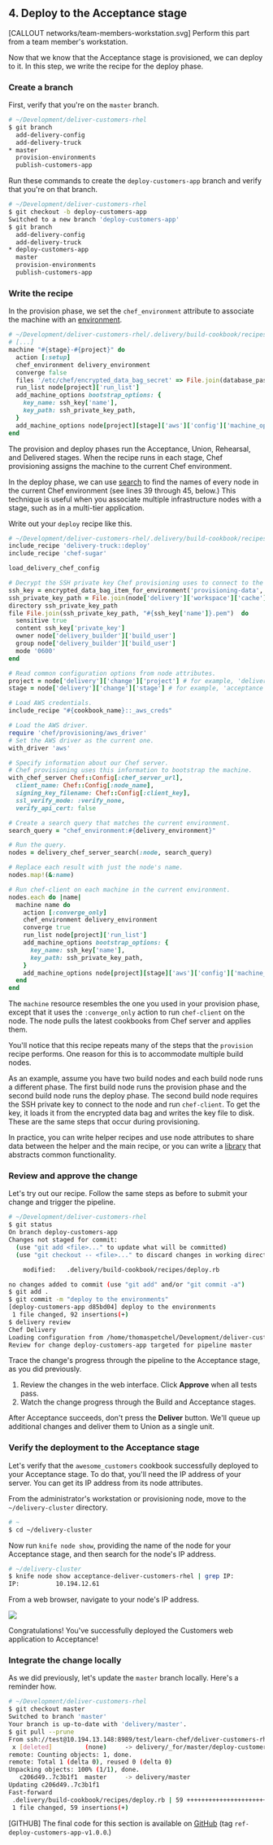 ## 4. Deploy to the Acceptance stage

[CALLOUT networks/team-members-workstation.svg] Perform this part from a team member's workstation.

Now that we know that the Acceptance stage is provisioned, we can deploy to it. In this step, we write the recipe for the deploy phase.

### Create a branch

First, verify that you're on the `master` branch.

```bash
# ~/Development/deliver-customers-rhel
$ git branch
  add-delivery-config
  add-delivery-truck
* master
  provision-environments
  publish-customers-app
```

Run these commands to create the `deploy-customers-app` branch and verify that you're on that branch.

```bash
# ~/Development/deliver-customers-rhel
$ git checkout -b deploy-customers-app
Switched to a new branch 'deploy-customers-app'
$ git branch
  add-delivery-config
  add-delivery-truck
* deploy-customers-app
  master
  provision-environments
  publish-customers-app
```

### Write the recipe

In the provision phase, we set the `chef_environment` attribute to associate the machine with an [environment](https://docs.chef.io/environments.html).

```ruby
# ~/Development/deliver-customers-rhel/.delivery/build-cookbook/recipes/provision.rb
# [...]
machine "#{stage}-#{project}" do
  action [:setup]
  chef_environment delivery_environment
  converge false
  files '/etc/chef/encrypted_data_bag_secret' => File.join(database_passwords_key_path, 'database_passwords_key')
  run_list node[project]['run_list']
  add_machine_options bootstrap_options: {
    key_name: ssh_key['name'],
    key_path: ssh_private_key_path,
  }
  add_machine_options node[project][stage]['aws']['config']['machine_options']
end
```

The provision and deploy phases run the Acceptance, Union, Rehearsal, and Delivered stages. When the recipe runs in each stage, Chef provisioning assigns the machine to the current Chef environment.

In the deploy phase, we can use [search](https://docs.chef.io/chef_search.html) to find the names of every node in the current Chef environment (see lines 39 through 45, below.) This technique is useful when you associate multiple infrastructure nodes with a stage, such as in a multi-tier application.

Write out your `deploy` recipe like this.

```ruby
# ~/Development/deliver-customers-rhel/.delivery/build-cookbook/recipes/deploy.rb
include_recipe 'delivery-truck::deploy'
include_recipe 'chef-sugar'

load_delivery_chef_config

# Decrypt the SSH private key Chef provisioning uses to connect to the machine and save the key to disk.
ssh_key = encrypted_data_bag_item_for_environment('provisioning-data', 'ssh_key')
ssh_private_key_path = File.join(node['delivery']['workspace']['cache'], '.ssh')
directory ssh_private_key_path
file File.join(ssh_private_key_path, "#{ssh_key['name']}.pem")  do
  sensitive true
  content ssh_key['private_key']
  owner node['delivery_builder']['build_user']
  group node['delivery_builder']['build_user']
  mode '0600'
end

# Read common configuration options from node attributes.
project = node['delivery']['change']['project'] # for example, 'deliver-customers-rhel'
stage = node['delivery']['change']['stage'] # for example, 'acceptance' or 'union'

# Load AWS credentials.
include_recipe "#{cookbook_name}::_aws_creds"

# Load the AWS driver.
require 'chef/provisioning/aws_driver'
# Set the AWS driver as the current one.
with_driver 'aws'

# Specify information about our Chef server.
# Chef provisioning uses this information to bootstrap the machine.
with_chef_server Chef::Config[:chef_server_url],
  client_name: Chef::Config[:node_name],
  signing_key_filename: Chef::Config[:client_key],
  ssl_verify_mode: :verify_none,
  verify_api_cert: false

# Create a search query that matches the current environment.
search_query = "chef_environment:#{delivery_environment}"

# Run the query.
nodes = delivery_chef_server_search(:node, search_query)

# Replace each result with just the node's name.
nodes.map!(&:name)

# Run chef-client on each machine in the current environment.
nodes.each do |name|
  machine name do
    action [:converge_only]
    chef_environment delivery_environment
    converge true
    run_list node[project]['run_list']
    add_machine_options bootstrap_options: {
      key_name: ssh_key['name'],
      key_path: ssh_private_key_path,
    }
    add_machine_options node[project][stage]['aws']['config']['machine_options']
  end
end
```

The `machine` resource resembles the one you used in your provision phase, except that it uses the `:converge_only` action to run `chef-client` on the node. The node pulls the latest cookbooks from Chef server and applies them.

You'll notice that this recipe repeats many of the steps that the `provision` recipe performs. One reason for this is to accommodate multiple build nodes.

As an example, assume you have two build nodes and each build node runs a different phase. The first build node runs the provision phase and the second build node runs the deploy phase. The second build node requires the SSH private key to connect to the node and run `chef-client`. To get the key, it loads it from the encrypted data bag and writes the key file to disk. These are the same steps that occur during provisioning.

In practice, you can write helper recipes and use node attributes to share data between the helper and the main recipe, or you can write a [library](https://docs.chef.io/libraries.html) that abstracts common functionality.

### Review and approve the change

Let's try out our recipe. Follow the same steps as before to submit your change and trigger the pipeline.

```bash
# ~/Development/deliver-customers-rhel
$ git status
On branch deploy-customers-app
Changes not staged for commit:
  (use "git add <file>..." to update what will be committed)
  (use "git checkout -- <file>..." to discard changes in working directory)

	modified:   .delivery/build-cookbook/recipes/deploy.rb

no changes added to commit (use "git add" and/or "git commit -a")
$ git add .
$ git commit -m "deploy to the environments"
[deploy-customers-app d85bd04] deploy to the environments
 1 file changed, 92 insertions(+)
$ delivery review
Chef Delivery
Loading configuration from /home/thomaspetchel/Development/deliver-customers-rhel
Review for change deploy-customers-app targeted for pipeline master
```

Trace the change's progress through the pipeline to the Acceptance stage, as you did previously.

1. Review the changes in the web interface. Click **Approve** when all tests pass.
1. Watch the change progress through the Build and Acceptance stages.

After Acceptance succeeds, don't press the **Deliver** button. We'll queue up additional changes and deliver them to Union as a single unit.

### Verify the deployment to the Acceptance stage

Let's verify that the `awesome_customers` cookbook successfully deployed to your Acceptance stage. To do that, you'll need the IP address of your server. You can get its IP address from its node attributes.

From the administrator's workstation or provisioning node, move to the <code class="file-path">~/delivery-cluster</code> directory.

```bash
# ~
$ cd ~/delivery-cluster
```

Now run `knife node show`, providing the name of the node for your Acceptance stage, and then search for the node's IP address.

```bash
# ~/delivery-cluster
$ knife node show acceptance-deliver-customers-rhel | grep IP:
IP:          10.194.12.61
```

From a web browser, navigate to your node's IP address.

![](delivery/acceptance-customers-verify.png)

Congratulations! You've successfully deployed the Customers web application to Acceptance!

### Integrate the change locally

As we did previously, let's update the `master` branch locally. Here's a reminder how.

```bash
# ~/Development/deliver-customers-rhel
$ git checkout master
Switched to branch 'master'
Your branch is up-to-date with 'delivery/master'.
$ git pull --prune
From ssh://test@10.194.13.148:8989/test/learn-chef/deliver-customers-rhel
 x [deleted]         (none)     -> delivery/_for/master/deploy-customers-app
remote: Counting objects: 1, done.
remote: Total 1 (delta 0), reused 0 (delta 0)
Unpacking objects: 100% (1/1), done.
   c206d49..7c3b1f1  master     -> delivery/master
Updating c206d49..7c3b1f1
Fast-forward
 .delivery/build-cookbook/recipes/deploy.rb | 59 ++++++++++++++++++++++++++++++
 1 file changed, 59 insertions(+)
```

[GITHUB] The final code for this section is available on [GitHub](https://github.com/learn-chef/customers-web-app-delivery/tree/ref-deploy-customers-app-v1.0.0) (tag `ref-deploy-customers-app-v1.0.0`.)
